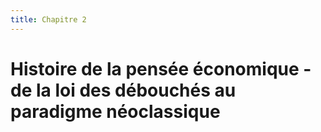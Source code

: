 ```yaml
---
title: Chapitre 2
---
```

# Histoire de la pensée économique - de la loi des débouchés au paradigme néoclassique